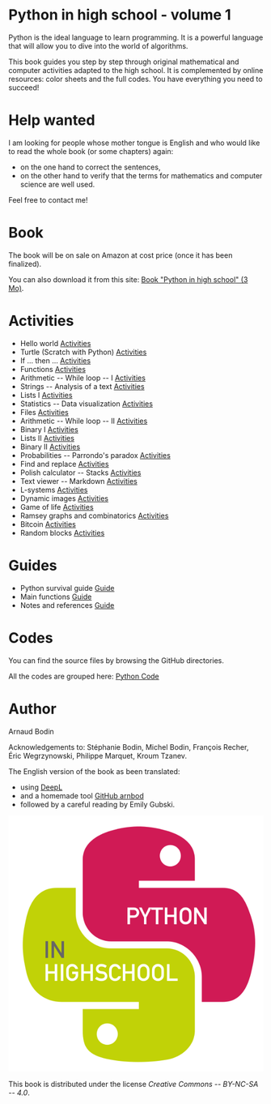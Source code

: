 
Python in high school - volume 1
================================

Python is the ideal language to learn programming.
It is a powerful language that will allow you to dive into the world of algorithms. 

This book guides you step by step through original mathematical and computer activities adapted to the high school. It is complemented by online resources: color sheets and the full codes. You have everything you need to succeed!


Help wanted
===========

I am looking for people whose mother tongue is English and who would like to read the whole book (or some chapters) again:

* on the one hand to correct the sentences,
* on the other hand to verify that the terms for mathematics and computer science are well used.

Feel free to contact me!


Book
====

The book will be on sale on Amazon at cost price (once it has been finalized). 

You can also download it from this site: 
[Book "Python in high school" (3 Mo)](book-python1.pdf).


Activities
==========

* Hello world [Activities](hello_world/hello_world.pdf)
* Turtle (Scratch with Python) [Activities](turtle/turtle.pdf)
* If ... then ... [Activities](ifthen/ifthen.pdf)
* Functions [Activities](functions/functions.pdf)
* Arithmetic -- While loop -- I [Activities](while/while-1.pdf)
* Strings -- Analysis of a text [Activities](strings/strings.pdf)
* Lists I [Activities](lists/lists-1.pdf)
* Statistics -- Data visualization [Activities](statistics/statistics.pdf)
* Files [Activities](files/files.pdf)
* Arithmetic -- While loop -- II [Activities](while/while-2.pdf)
* Binary I [Activities](binary/binary-1.pdf)
* Lists II [Activities](lists/lists-2.pdf)
* Binary II [Activities](binary/binary-2.pdf)
* Probabilities -- Parrondo's paradox [Activities](proba/proba.pdf)
* Find and replace [Activities](find/find.pdf)
* Polish calculator -- Stacks [Activities](stacks/stacks.pdf)
* Text viewer -- Markdown [Activities](markdown/text_markdown.pdf)
* L-systems [Activities](lsystems/lsystems.pdf)
* Dynamic images [Activities](images/images.pdf)
* Game of life [Activities](life/life.pdf)
* Ramsey graphs and combinatorics [Activities](ramsey/ramsey.pdf)
* Bitcoin [Activities](bitcoin/bitcoin.pdf)
* Random blocks [Activities](blocks/blocks.pdf)


Guides
======

* Python survival guide [Guide](guide/guide-python.pdf)
* Main functions [Guide](guide/guide-functions.pdf)
* Notes and references [Guide](guide/guide-biblio.pdf)


Codes
=====

You can find the source files by browsing the GitHub directories.

All the codes are grouped here: [Python Code](code/code.pdf)


Author
======

Arnaud Bodin

Acknowledgements to: Stéphanie Bodin, Michel Bodin, François Recher, Éric Wegrzynowski, Philippe Marquet, Kroum Tzanev.

The English version of the book as been translated:

* using [DeepL](https://www.deepl.com/)
* and a homemade tool [GitHub arnbod](https://github.com/arnbod)
* followed by a careful reading by Emily Gubski.

![Logo Python Exo7](cover/python-logo-en.png "logo Python Exo7")

This book is distributed under the license *Creative Commons -- BY-NC-SA -- 4.0*.
